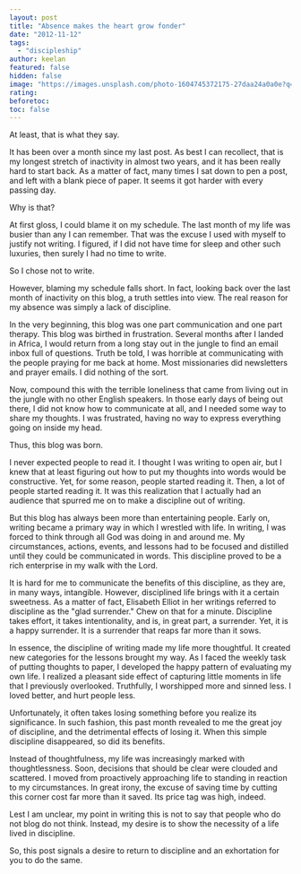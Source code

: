 ```yaml
---
layout: post
title: "Absence makes the heart grow fonder"
date: "2012-11-12"
tags: 
  - "discipleship"
author: keelan
featured: false
hidden: false
image: "https://images.unsplash.com/photo-1604745372175-27daa24a0a0e?q=80&w=2071&auto=format&fit=crop&ixlib=rb-4.0.3&ixid=M3wxMjA3fDB8MHxwaG90by1wYWdlfHx8fGVufDB8fHx8fA%3D%3D"
rating:
beforetoc:
toc: false
---
```


At least, that is what they say.

It has been over a month since my last post. As best I can recollect, that is my longest stretch of inactivity in almost two years, and it has been really hard to start back. As a matter of fact, many times I sat down to pen a post, and left with a blank piece of paper. It seems it got harder with every passing day.

Why is that?

At first gloss, I could blame it on my schedule. The last month of my life was busier than any I can remember. That was the excuse I used with myself to justify not writing. I figured, if I did not have time for sleep and other such luxuries, then surely I had no time to write.

So I chose not to write.

However, blaming my schedule falls short. In fact, looking back over the last month of inactivity on this blog, a truth settles into view. The real reason for my absence was simply a lack of discipline.

In the very beginning, this blog was one part communication and one part therapy. This blog was birthed in frustration. Several months after I landed in Africa, I would return from a long stay out in the jungle to find an email inbox full of questions. Truth be told, I was horrible at communicating with the people praying for me back at home. Most missionaries did newsletters and prayer emails. I did nothing of the sort.

Now, compound this with the terrible loneliness that came from living out in the jungle with no other English speakers. In those early days of being out there, I did not know how to communicate at all, and I needed some way to share my thoughts. I was frustrated, having no way to express everything going on inside my head.

Thus, this blog was born.

I never expected people to read it. I thought I was writing to open air, but I knew that at least figuring out how to put my thoughts into words would be constructive. Yet, for some reason, people started reading it. Then, a lot of people started reading it. It was this realization that I actually had an audience that spurred me on to make a discipline out of writing.

But this blog has always been more than entertaining people. Early on, writing became a primary way in which I wrestled with life. In writing, I was forced to think through all God was doing in and around me. My circumstances, actions, events, and lessons had to be focused and distilled until they could be communicated in words. This discipline proved to be a rich enterprise in my walk with the Lord.

It is hard for me to communicate the benefits of this discipline, as they are, in many ways, intangible. However, disciplined life brings with it a certain sweetness. As a matter of fact, Elisabeth Elliot in her writings referred to discipline as the "glad surrender." Chew on that for a minute. Discipline takes effort, it takes intentionality, and is, in great part, a surrender. Yet, it is a happy surrender. It is a surrender that reaps far more than it sows.

In essence, the discipline of writing made my life more thoughtful. It created new categories for the lessons brought my way. As I faced the weekly task of putting thoughts to paper, I developed the happy pattern of evaluating my own life. I realized a pleasant side effect of capturing little moments in life that I previously overlooked. Truthfully, I worshipped more and sinned less. I loved better, and hurt people less.

Unfortunately, it often takes losing something before you realize its significance. In such fashion, this past month revealed to me the great joy of discipline, and the detrimental effects of losing it. When this simple discipline disappeared, so did its benefits.

Instead of thoughtfulness, my life was increasingly marked with thoughtlessness. Soon, decisions that should be clear were clouded and scattered. I moved from proactively approaching life to standing in reaction to my circumstances. In great irony, the excuse of saving time by cutting this corner cost far more than it saved. Its price tag was high, indeed.

Lest I am unclear, my point in writing this is not to say that people who do not blog do not think. Instead, my desire is to show the necessity of a life lived in discipline.

So, this post signals a desire to return to discipline and an exhortation for you to do the same.
